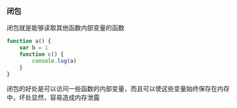### 闭包
闭包就是能够读取其他函数内部变量的函数
```js
function a() {
    var b = 1
    function c() {
        console.log(a)
    }
}
```
闭包的好处是可以访问一些函数的内部变量，而且可以使这些变量始终保存在内存中，坏处显然，容易造成内存泄露